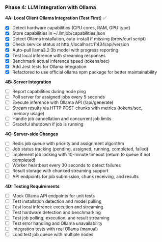 ### Phase 4: LLM Integration with Ollama

**4A: Local Client Ollama Integration (Test First)** ✅
- [x] Detect hardware capabilities (CPU cores, RAM, GPU type)
- [x] Store capabilities in ~/.llmjob/capabilities.json
- [x] Detect Ollama installation, auto-install if missing (brew/curl script)
- [x] Check service status at http://localhost:11434/api/version
- [x] Auto-pull llama3.2:3b model with progress reporting
- [x] Test local inference with streaming responses
- [x] Benchmark actual inference speed (tokens/sec)
- [x] Add Jest tests for Ollama integration
- [x] Refactored to use official ollama npm package for better maintainability

**4B: Server Integration**
- [ ] Report capabilities during node ping
- [ ] Poll server for assigned jobs every 5 seconds
- [ ] Execute inference with Ollama API (/api/generate)
- [ ] Stream results via HTTP POST chunks with metrics (tokens/sec, memory usage)
- [ ] Handle job cancellation and concurrent job limits
- [ ] Graceful shutdown if job is running

**4C: Server-side Changes**
- [ ] Redis job queue with priority and assignment algorithm
- [ ] Job status tracking (pending, assigned, running, completed, failed)
- [ ] Implement job locking with 10-minute timeout (return to queue if not completed)
- [ ] Worker heartbeat every 30 seconds to detect failures
- [ ] Result storage with chunked streaming support
- [ ] API endpoints for job submission, chunk receiving, and results

**4D: Testing Requirements**
- [ ] Mock Ollama API endpoints for unit tests
- [ ] Test installation detection and model pulling
- [ ] Test local inference execution and streaming
- [ ] Test hardware detection and benchmarking
- [ ] Test job polling, execution, and result streaming
- [ ] Test error handling and Ollama unavailability
- [ ] Integration tests with real Ollama (manual)
- [ ] Load test job queue with multiple nodes